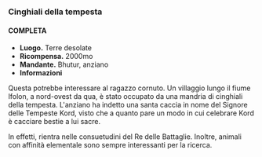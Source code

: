### **Cinghiali della tempesta**
#### **COMPLETA**
* **Luogo.**  Terre desolate  
* **Ricompensa.** 2000mo  
* **Mandante.** Bhutur, anziano  
* **Informazioni**
<div class="dialogue">
    <div class="icon chestibor"></div>
    <p>Questa potrebbe interessare al ragazzo cornuto. Un villaggio lungo il fiume Ifolon, a nord-ovest da qua, è stato occupato da una mandria di cinghiali della tempesta. L'anziano ha indetto una santa caccia in nome del Signore delle Tempeste Kord, visto che a quanto pare un modo in cui celebrare Kord è cacciare bestie a lui sacre.</p>
</div>
<div class="dialogue">
    <div class="icon kynthea"></div>
    <p>In effetti, rientra nelle consuetudini del Re delle Battaglie. Inoltre, animali con affinità elementale sono sempre interessanti per la ricerca.</p>
</div>

